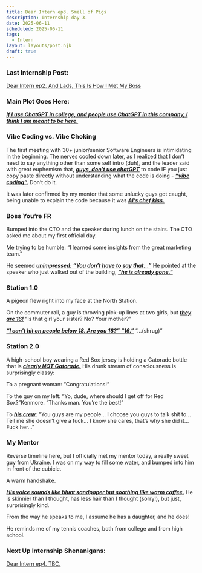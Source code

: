 ```yaml
---
title: Dear Intern ep3. Smell of Pigs
description: Internship day 3.
date: 2025-06-11
scheduled: 2025-06-11
tags:
  - Intern
layout: layouts/post.njk
draft: true
---
```


<h3>Last Internship Post:</h3>
<a href="{{ '/posts/dearinternep2/' | url }}">Dear Intern ep2. And Lads, This Is How I Met My Boss</a>

<h3>Main Plot Goes Here:</h3>

***<u>If I use ChatGPT in college, and people use ChatGPT in this company, I think I am meant to be here.***</u>

<h3>Vibe Coding vs. Vibe Choking</h3>

The first meeting with 30+ junior/senior Software Engineers is intimidating in the beginning. The nerves cooled down later, as I realized that I don’t need to say anything other than some self intro (duh), and the leader said with great euphemism that, ***<u>guys, don’t use chatGPT***</u> to code IF you just copy paste directly without understanding what the code is doing - ***<u>“vibe coding”.***</u> Don’t do it.

It was later confirmed by my mentor that some unlucky guys got caught, being unable to explain the code because it was ***<u>AI’s chef kiss.***</u>

<h3>Boss You’re FR</h3>

Bumped into the CTO and the speaker during lunch on the stairs. The CTO asked me about my first official day.

Me trying to be humble: “I learned some insights from the great marketing team.”

He seemed ***<u>unimpressed: “You don’t have to say that…”***</u> He pointed at the speaker who just walked out of the building, ***<u>“he is already gone.”***</u>

<h3>Station 1.0</h3>

A pigeon flew right into my face at the North Station.

On the commuter rail, a guy is throwing pick-up lines at two girls, but ***<u>they are 16!***</u>
“Is that girl your sister? No? Your mother?”

***<u>“I can’t hit on people below 18. Are you 18?” “16.”***</u> “...(shrug)”

<h3>Station 2.0</h3>

A high-school boy wearing a Red Sox jersey is holding a Gatorade bottle that is ***<u>clearly NOT Gatorade.***</u> His drunk stream of consciousness is surprisingly classy:

To a pregnant woman: “Congratulations!”

To the guy on my left: “Yo, dude, where should I get off for Red Sox?”Kenmore. “Thanks man. You’re the best!”

To ***<u>his crew***</u>: “You guys are my people… I choose you guys to talk shit to… Tell me she doesn’t give a fuck… I know she cares, that’s why she did it… Fuck her…”

<h3>My Mentor</h3>

Reverse timeline here, but I officially met my mentor today, a really sweet guy from Ukraine. I was on my way to fill some water, and bumped into him in front of the cubicle.

A warm handshake.

***<u>His voice sounds like blunt sandpaper but soothing like warm coffee.***</u> He is skinnier than I thought, has less hair than I thought (sorry!), but just, surprisingly kind.

From the way he speaks to me, I assume he has a daughter, and he does!

He reminds me of my tennis coaches, both from college and from high school.

<h3>Next Up Internship Shenanigans:</h3>
<a href="{{ '/posts/dearinternep4/' | url }}">Dear Intern ep4. TBC.</a>

